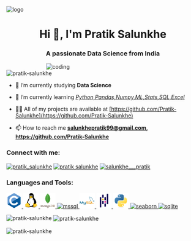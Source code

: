 ![logo](https://encrypted-tbn0.gstatic.com/images?q=tbn:ANd9GcQg0T9UQYwn52TMgGLBVRn9pi8elAMO0Kfmxg&usqp=CAU)
<h1 align="center">Hi 👋, I'm Pratik Salunkhe</h1>
<h3 align="center">A passionate Data Science from India</h3>

<img align="right" alt="coding" width="400" src="https://user-images.githubusercontent.com/55389276/140866485-8fb1c876-9a8f-4d6a-98dc-08c4981eaf70.gif">


<p align="left"> <img src="https://komarev.com/ghpvc/?username=pratik-salunkhe&label=Profile%20views&color=0e75b6&style=flat" alt="pratik-salunkhe" /> </p>

- 🔭 I’m currently studying **Data Science**

- 👯 I’m currently learning [*Python,Pandas,Numpy,ML,Stats,SQL,Excel*](https://github.com/Pratik-Salunkhe)

- 👨‍💻 All of my projects are available at [https://github.com/Pratik-Salunkhe](https://github.com/Pratik-Salunkhe)

- 📫 How to reach me **salunkhepratik99@gmail.com, https://github.com/Pratik-Salunkhe**

<h3 align="left">Connect with me:</h3>
<p align="left">
<a href="https://twitter.com/pratik_salunkhe" target="blank"><img align="center" src="https://raw.githubusercontent.com/rahuldkjain/github-profile-readme-generator/master/src/images/icons/Social/twitter.svg" alt="pratik_salunkhe" height="30" width="40" /></a>
<a href="https://linkedin.com/in/pratik salunkhe" target="blank"><img align="center" src="https://raw.githubusercontent.com/rahuldkjain/github-profile-readme-generator/master/src/images/icons/Social/linked-in-alt.svg" alt="pratik salunkhe" height="30" width="40" /></a>
<a href="https://instagram.com/salunkhe___pratik" target="blank"><img align="center" src="https://raw.githubusercontent.com/rahuldkjain/github-profile-readme-generator/master/src/images/icons/Social/instagram.svg" alt="salunkhe___pratik" height="30" width="40" /></a>
</p>

<h3 align="left">Languages and Tools:</h3>
<p align="left"> <a href="https://www.cprogramming.com/" target="_blank" rel="noreferrer"> <img src="https://raw.githubusercontent.com/devicons/devicon/master/icons/c/c-original.svg" alt="c" width="40" height="40"/> </a> <a href="https://www.linux.org/" target="_blank" rel="noreferrer"> <img src="https://raw.githubusercontent.com/devicons/devicon/master/icons/linux/linux-original.svg" alt="linux" width="40" height="40"/> </a> <a href="https://www.mongodb.com/" target="_blank" rel="noreferrer"> <img src="https://raw.githubusercontent.com/devicons/devicon/master/icons/mongodb/mongodb-original-wordmark.svg" alt="mongodb" width="40" height="40"/> </a> <a href="https://www.microsoft.com/en-us/sql-server" target="_blank" rel="noreferrer"> <img src="https://www.svgrepo.com/show/303229/microsoft-sql-server-logo.svg" alt="mssql" width="40" height="40"/> </a> <a href="https://www.mysql.com/" target="_blank" rel="noreferrer"> <img src="https://raw.githubusercontent.com/devicons/devicon/master/icons/mysql/mysql-original-wordmark.svg" alt="mysql" width="40" height="40"/> </a> <a href="https://pandas.pydata.org/" target="_blank" rel="noreferrer"> <img src="https://raw.githubusercontent.com/devicons/devicon/2ae2a900d2f041da66e950e4d48052658d850630/icons/pandas/pandas-original.svg" alt="pandas" width="40" height="40"/> </a> <a href="https://www.python.org" target="_blank" rel="noreferrer"> <img src="https://raw.githubusercontent.com/devicons/devicon/master/icons/python/python-original.svg" alt="python" width="40" height="40"/> </a> <a href="https://seaborn.pydata.org/" target="_blank" rel="noreferrer"> <img src="https://seaborn.pydata.org/_images/logo-mark-lightbg.svg" alt="seaborn" width="40" height="40"/> </a> <a href="https://www.sqlite.org/" target="_blank" rel="noreferrer"> <img src="https://www.vectorlogo.zone/logos/sqlite/sqlite-icon.svg" alt="sqlite" width="40" height="40"/> </a> </p>

<p><img align="left" src="https://github-readme-stats.vercel.app/api/top-langs?username=pratik-salunkhe&show_icons=true&locale=en&layout=compact" alt="pratik-salunkhe" /></p>

<p>&nbsp;<img align="center" src="https://github-readme-stats.vercel.app/api?username=pratik-salunkhe&show_icons=true&locale=en" alt="pratik-salunkhe" /></p>

<p><img align="center" src="https://github-readme-streak-stats.herokuapp.com/?user=pratik-salunkhe&" alt="pratik-salunkhe" /></p>
